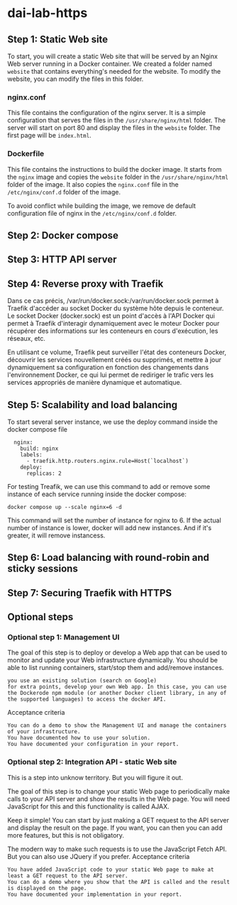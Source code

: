# dai-lab-https

## Step 1: Static Web site
To start, you will create a static Web site that will be served by an Nginx Web server running in a Docker container.
We created a folder named `website` that contains everything's needed for the website. To modify the website, you can 
modify the files in this folder.

### nginx.conf
This file contains the configuration of the nginx server. It is a simple configuration that serves the files in the
`/usr/share/nginx/html` folder. The server will start on port 80 and display the files in the `website` folder. The first page will
be `index.html`.

### Dockerfile
This file contains the instructions to build the docker image. It starts from the `nginx` image and copies the `website` folder
in the `/usr/share/nginx/html` folder of the image. It also copies the `nginx.conf` file in the `/etc/nginx/conf.d` folder of the
image.

To avoid conflict while building the image, we remove de default configuration file of nginx in the `/etc/nginx/conf.d` folder.
## Step 2: Docker compose


## Step 3: HTTP API server


## Step 4: Reverse proxy with Traefik

Dans ce cas précis, /var/run/docker.sock:/var/run/docker.sock permet à Traefik d'accéder au socket Docker du système hôte depuis le conteneur. Le socket Docker (docker.sock) est un point d'accès à l'API Docker qui permet à Traefik d'interagir dynamiquement avec le moteur Docker pour récupérer des informations sur les conteneurs en cours d'exécution, les réseaux, etc.

En utilisant ce volume, Traefik peut surveiller l'état des conteneurs Docker, découvrir les services nouvellement créés ou supprimés, et mettre à jour dynamiquement sa configuration en fonction des changements dans l'environnement Docker, ce qui lui permet de rediriger le trafic vers les services appropriés de manière dynamique et automatique.



## Step 5: Scalability and load balancing
To start several server instance, we use the deploy command inside the docker compose file
```
  nginx:
    build: nginx
    labels:
      - traefik.http.routers.nginx.rule=Host(`localhost`)
    deploy:
      replicas: 2
```

For testing Treafik, we can use this command to add or remove some instance of each service running inside the docker compose:
```
docker compose up --scale nginx=6 -d
```
This command will set the number of instance for nginx to 6. If the actual number of instance is lower, docker will add new instances. And if it's greater, it will remove instancess.



## Step 6: Load balancing with round-robin and sticky sessions



## Step 7: Securing Traefik with HTTPS


## Optional steps

### Optional step 1: Management UI

The goal of this step is to deploy or develop a Web app that can be used to monitor and update your Web infrastructure dynamically. You should be able to list running containers, start/stop them and add/remove instances.

    you use an existing solution (search on Google)
    for extra points, develop your own Web app. In this case, you can use the Dockerode npm module (or another Docker client library, in any of the supported languages) to access the docker API.

Acceptance criteria

    You can do a demo to show the Management UI and manage the containers of your infrastructure.
    You have documented how to use your solution.
    You have documented your configuration in your report.

### Optional step 2: Integration API - static Web site

This is a step into unknow territory. But you will figure it out.

The goal of this step is to change your static Web page to periodically make calls to your API server and show the results in the Web page. You will need JavaScript for this and this functionality is called AJAX.

Keep it simple! You can start by just making a GET request to the API server and display the result on the page. If you want, you can then you can add more features, but this is not obligatory.

The modern way to make such requests is to use the JavaScript Fetch API. But you can also use JQuery if you prefer.
Acceptance criteria

    You have added JavaScript code to your static Web page to make at least a GET request to the API server.
    You can do a demo where you show that the API is called and the result is displayed on the page.
    You have documented your implementation in your report.

